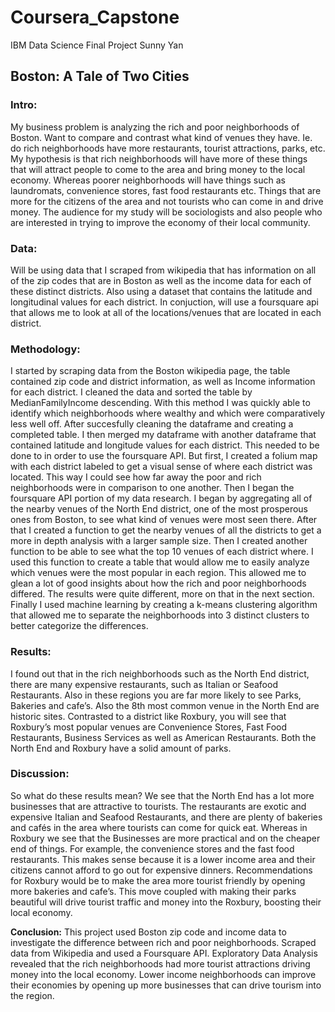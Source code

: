 # Coursera_Capstone
IBM Data Science Final Project
Sunny Yan 

## **Boston: A Tale of Two Cities**

### Intro:

My business problem is analyzing the rich and poor neighborhoods of
Boston. Want to compare and contrast what kind of venues they have. Ie. do
rich neighborhoods have more restaurants, tourist attractions, parks, etc. My
hypothesis is that rich neighborhoods will have more of these things that will
attract people to come to the area and bring money to the local economy.
Whereas poorer neighborhoods will have things such as laundromats,
convenience stores, fast food restaurants etc. Things that are more for the
citizens of the area and not tourists who can come in and drive money. The
audience for my study will be sociologists and also people who are interested
in trying to improve the economy of their local community.

### Data:
Will be using data that I scraped from wikipedia that has information on all of
the zip codes that are in Boston as well as the income data for each of these
distinct districts. Also using a dataset that contains the latitude and
longitudinal values for each district.
In conjuction, will use a foursquare api that allows me to look at all of the
locations/venues that are located in each district.

### Methodology:
I started by scraping data from the Boston wikipedia page, the table
contained zip code and district information, as well as Income information for
each district. I cleaned the data and sorted the table by MedianFamilyIncome
descending. With this method I was quickly able to identify which
neighborhoods where wealthy and which were comparatively less well off.
After succesfully cleaning the dataframe and creating a completed table. I
then merged my dataframe with another dataframe that contained latitude
and longitude values for each district. This needed to be done to in order to
use the foursquare API. But first, I created a folium map with each district
labeled to get a visual sense of where each district was located. This way I
could see how far away the poor and rich neighborhoods were in comparison
to one another.
Then I began the foursquare API portion of my data research. I began by
aggregating all of the nearby venues of the North End district, one of the
most prosperous ones from Boston, to see what kind of venues were most
seen there.
After that I created a function to get the nearby venues of all the districts to
get a more in depth analysis with a larger sample size. Then I created another
function to be able to see what the top 10 venues of each district where. I
used this function to create a table that would allow me to easily analyze
which venues were the most popular in each region. This allowed me to glean
a lot of good insights about how the rich and poor neighborhoods differed.
The results were quite different, more on that in the next section.
Finally I used machine learning by creating a k-means clustering algorithm
that allowed me to separate the neighborhoods into 3 distinct clusters to
better categorize the differences.

### Results:
I found out that in the rich neighborhoods such as the North End district,
there are many expensive restaurants, such as Italian or Seafood
Restaurants. Also in these regions you are far more likely to see Parks,
Bakeries and cafe’s. Also the 8th most common venue in the North End are
historic sites. Contrasted to a district like Roxbury, you will see that Roxbury’s
most popular venues are Convenience Stores, Fast Food Restaurants,
Business Services as well as American Restaurants. Both the North End and
Roxbury have a solid amount of parks.

### Discussion:
So what do these results mean? We see that the North End has a lot more
businesses that are attractive to tourists. The restaurants are exotic and
expensive Italian and Seafood Restaurants, and there are plenty of bakeries
and cafés in the area where tourists can come for quick eat. Whereas in
Roxbury we see that the Businesses are more practical and on the cheaper
end of things. For example, the convenience stores and the fast food
restaurants. This makes sense because it is a lower income area and their
citizens cannot afford to go out for expensive dinners. Recommendations for
Roxbury would be to make the area more tourist friendly by opening more
bakeries and cafe’s. This move coupled with making their parks beautiful will
drive tourist traffic and money into the Roxbury, boosting their local
economy.

**Conclusion:**
This project used Boston zip code and income data to investigate the
difference between rich and poor neighborhoods. Scraped data from
Wikipedia and used a Foursquare API.
Exploratory Data Analysis revealed that the rich neighborhoods had more
tourist attractions driving money into the local economy. Lower income
neighborhoods can improve their economies by opening up more businesses
that can drive tourism into the region.

